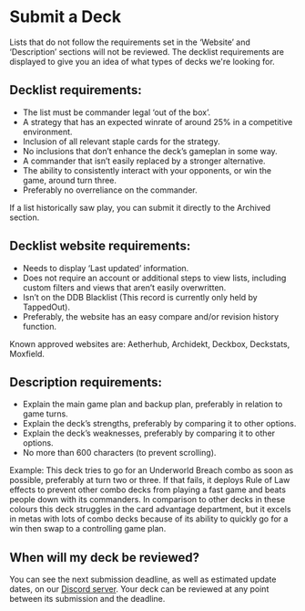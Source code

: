# Submit a Deck
Lists that do not follow the requirements set in the ‘Website’ and ‘Description’ sections will not be reviewed. The decklist requirements are displayed to give you an idea of what types of decks we're looking for.

## Decklist requirements:
- The list must be commander legal ‘out of the box’.
- A strategy that has an expected winrate of around 25% in a competitive environment.
- Inclusion of all relevant staple cards for the strategy.
- No inclusions that don’t enhance the deck’s gameplan in some way.
- A commander that isn’t easily replaced by a stronger alternative.
- The ability to consistently interact with your opponents, or win the game, around turn three.
- Preferably no overreliance on the commander.

If a list historically saw play, you can submit it directly to the Archived section.

## Decklist website requirements:
- Needs to display ‘Last updated’ information.
- Does not require an account or additional steps to view lists, including custom filters and views that aren’t easily overwritten.
- Isn’t on the DDB Blacklist (This record is currently only held by TappedOut).
- Preferably, the website has an easy compare and/or revision history function.

Known approved websites are: Aetherhub, Archidekt, Deckbox, Deckstats, Moxfield.

## Description requirements:
- Explain the main game plan and backup plan, preferably in relation to game turns.
- Explain the deck’s strengths, preferably by comparing it to other options.
- Explain the deck’s weaknesses, preferably by comparing it to other options.
- No more than 600 characters (to prevent scrolling).

Example: This deck tries to go for an Underworld Breach combo as soon as possible, preferably at turn two or three. If that fails, it deploys Rule of Law effects to prevent other combo decks from playing a fast game and beats people down with its commanders. In comparison to other decks in these colours this deck struggles in the card advantage department, but it excels in metas with lots of combo decks because of its ability to quickly go for a win then swap to a controlling game plan.

## When will my deck be reviewed?
You can see the next submission deadline, as well as estimated update dates, on our [Discord server](https://discord.gg/BXPyu2P). Your deck can be reviewed at any point between its submission and the deadline.